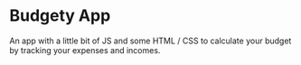 # Budgety App

An app with a little bit of JS and some HTML / CSS to calculate your budget by tracking your expenses and incomes.

